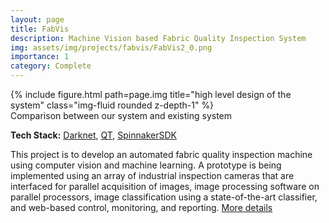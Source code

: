 ```yaml
---
layout: page
title: FabVis
description: Machine Vision based Fabric Quality Inspection System 
img: assets/img/projects/fabvis/FabVis2_0.png
importance: 1
category: Complete
---
```


<div class="row">
    <div class="col-sm mt-3 mt-md-0">
        {% include figure.html path=page.img title="high level design of the system" class="img-fluid rounded z-depth-1" %}
    </div>
</div>
<div class="caption">
    Comparison between our system and existing system
</div>

<b>Tech Stack:</b> [Darknet](https://github.com/AlexeyAB/darknet), [QT](https://www.qt.io/), [SpinnakerSDK](https://www.flir.eu/products/spinnaker-sdk/)

This project is to develop an automated fabric quality inspection machine using computer vision and machine learning. A prototype is being implemented using an array of industrial inspection cameras that are interfaced for parallel acquisition of images, image processing software on parallel processors, image classification using a state-of-the-art classifier, and web-based control, monitoring, and reporting. [More details](https://uom.lk/cse/labs/IntelliSense/projects)  
